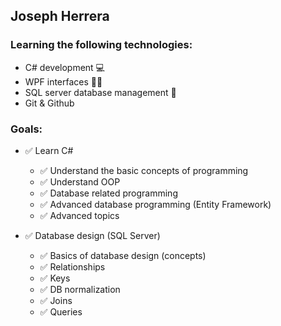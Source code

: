 ## Joseph Herrera 

### Learning the following technologies:
- C# development 💻
- WPF interfaces 👨‍💻
- SQL server database management 💾
- Git & Github 

### Goals:
- ✅ Learn C#
  - ✅ Understand the basic concepts of programming
  - ✅ Understand OOP
  - ✅ Database related programming
  - ✅ Advanced database programming (Entity Framework)
  - ✅ Advanced topics 
  
- ✅ Database design (SQL Server)
  - ✅ Basics of database design (concepts)
  - ✅ Relationships
  - ✅ Keys
  - ✅ DB normalization
  - ✅ Joins
  - ✅ Queries
  


